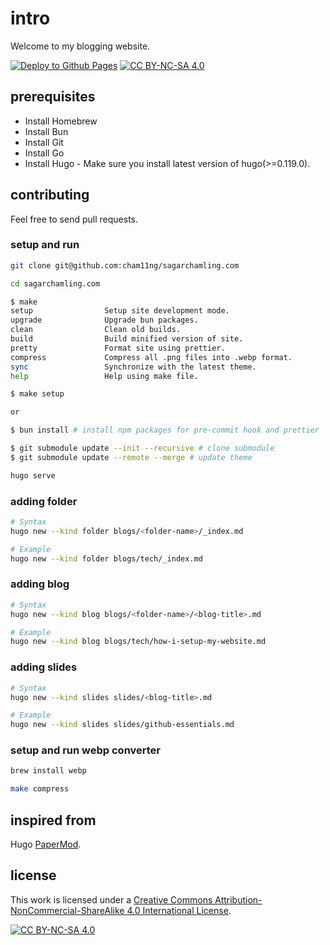 # intro

Welcome to my blogging website.

[![Deploy to Github Pages](https://github.com/cham11ng/sagarchamling.com/actions/workflows/deploy.yml/badge.svg)](https://github.com/cham11ng/sagarchamling.com/actions/workflows/deploy.yml)
[![CC BY-NC-SA 4.0][cc-by-nc-sa-shield]][cc-by-nc-sa]

## prerequisites

- Install Homebrew
- Install Bun
- Install Git
- Install Go
- Install Hugo - Make sure you install latest version of hugo(>=0.119.0).

## contributing

Feel free to send pull requests.

### setup and run

```bash
git clone git@github.com:cham11ng/sagarchamling.com

cd sagarchamling.com
```

```bash
$ make
setup                Setup site development mode.
upgrade              Upgrade bun packages.
clean                Clean old builds.
build                Build minified version of site.
pretty               Format site using prettier.
compress             Compress all .png files into .webp format.
sync                 Synchronize with the latest theme.
help                 Help using make file.

$ make setup

or

$ bun install # install npm packages for pre-commit hook and prettier

$ git submodule update --init --recursive # clone submodule
$ git submodule update --remote --merge # update theme

```

```bash
hugo serve
```

### adding folder

```bash
# Syntax
hugo new --kind folder blogs/<folder-name>/_index.md

# Example
hugo new --kind folder blogs/tech/_index.md
```

### adding blog

```bash
# Syntax
hugo new --kind blog blogs/<folder-name>/<blog-title>.md

# Example
hugo new --kind blog blogs/tech/how-i-setup-my-website.md
```

### adding slides

```bash
# Syntax
hugo new --kind slides slides/<blog-title>.md

# Example
hugo new --kind slides slides/github-essentials.md
```

### setup and run webp converter

```bash
brew install webp

make compress
```

## inspired from

Hugo [PaperMod](https://github.com/adityatelange/hugo-PaperMod/).

## license

This work is licensed under a
[Creative Commons Attribution-NonCommercial-ShareAlike 4.0 International License][cc-by-nc-sa].

[![CC BY-NC-SA 4.0][cc-by-nc-sa-image]][cc-by-nc-sa]

[cc-by-nc-sa]: http://creativecommons.org/licenses/by-nc-sa/4.0/
[cc-by-nc-sa-image]: https://licensebuttons.net/l/by-nc-sa/4.0/88x31.png
[cc-by-nc-sa-shield]: https://img.shields.io/badge/License-CC%20BY--NC--SA%204.0-lightgrey.svg
